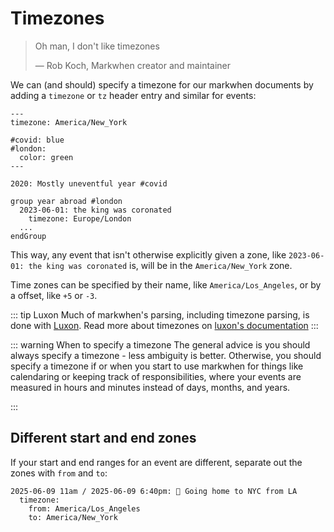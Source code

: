 <script setup lang="ts">
import Exposition from "../src/Exposition.vue"
</script>

# Timezones

> Oh man, I don't like timezones
>
> &mdash; Rob Koch, Markwhen creator and maintainer

We can (and should) specify a timezone for our markwhen documents by adding a `timezone` or `tz` header entry and similar for events:

```mw{2,13}
---
timezone: America/New_York

#covid: blue
#london:
  color: green
---

2020: Mostly uneventful year #covid

group year abroad #london
  2023-06-01: the king was coronated
    timezone: Europe/London
  ...
endGroup
```

This way, any event that isn't otherwise explicitly given a zone, like `2023-06-01: the king was coronated` is, will be in the `America/New_York` zone.

Time zones can be specified by their name, like `America/Los_Angeles`, or by a offset, like `+5` or `-3`.

::: tip Luxon
Much of markwhen's parsing, including timezone parsing, is done with [Luxon](https://moment.github.io/luxon/#/). Read more about timezones on [luxon's documentation](https://moment.github.io/luxon/#/zones)
:::

::: warning When to specify a timezone
The general advice is you should always specify a timezone - less ambiguity is better. Otherwise, you should specify a timezone if or when you start to use markwhen for things like calendaring or keeping track of responsibilities, where your events are measured in hours and minutes instead of days, months, and years.

:::

## Different start and end zones

If your start and end ranges for an event are different, separate out the zones with `from` and `to`:

```mw
2025-06-09 11am / 2025-06-09 6:40pm: 🛫 Going home to NYC from LA
  timezone: 
    from: America/Los_Angeles
    to: America/New_York
```